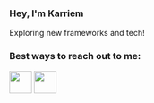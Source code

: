 ### Hey, I'm Karriem

Exploring new frameworks and tech!
<br/>

<!-- ### Languages and Tools:
<img align="left" alt="Ruby" width="26px" src="https://upload.wikimedia.org/wikipedia/commons/thumb/7/73/Ruby_logo.svg/240px-Ruby_logo.svg.png"/>
<img align="left" alt="PSQL" width="26px" src="https://upload.wikimedia.org/wikipedia/commons/thumb/2/29/Postgresql_elephant.svg/1200px-Postgresql_elephant.svg.png"/>
<img align="left" alt="Docker" height="26px" src="https://www.docker.com/sites/default/files/d8/2019-07/vertical-logo-monochromatic.png"/>
<img align="left" alt="Redis" height="26px" src="https://upload.wikimedia.org/wikipedia/commons/6/6b/Redis_Logo.svg"/>
<br/> -->

### Best ways to reach out to me: 
<a href="https://t.me/souslash"><img width="40px" src="https://img.icons8.com/fluent/96/000000/telegram-app.png"/></a>
<a href="mailto:listentowoes@gmail.com"><img width="40px" src="https://img.icons8.com/fluent/48/000000/gmail-new.png"/></a>
